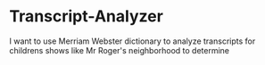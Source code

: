 # Transcript-Analyzer
I want to use Merriam Webster dictionary to analyze transcripts for childrens shows like Mr Roger's neighborhood to determine 
